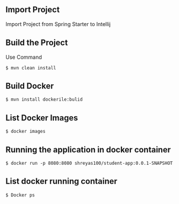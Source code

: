 ## Import Project
Import Project from Spring Starter to Intellij

## Build the Project
Use Command
```
$ mvn clean install
```

## Build Docker

```
$ mvn install dockerile:bulid
```

## List Docker Images

```
$ docker images 
```

## Running the application in docker container

```
$ docker run -p 8080:8080 shreyas100/student-app:0.0.1-SNAPSHOT 
```

## List docker running container
``` 
$ Docker ps
```